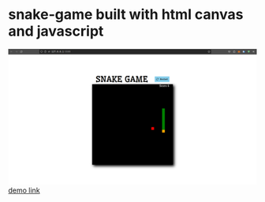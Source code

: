 # snake-game built with html canvas and javascript
![banner](https://github.com/pavanKumarKR2000/snake-game/blob/main/snake-game.png?raw=true)
<a href="https://snake-game-three-theta.vercel.app/">demo link</a>
